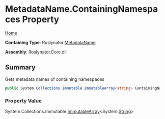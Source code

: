# MetadataName\.ContainingNamespaces Property

[Home](../../../README.md)

**Containing Type**: Roslynator\.[MetadataName](../README.md)

**Assembly**: Roslynator\.Core\.dll

## Summary

Gets metadata names of containing namespaces

```csharp
public System.Collections.Immutable.ImmutableArray<string> ContainingNamespaces { get; }
```

### Property Value

System\.Collections\.Immutable\.[ImmutableArray](https://docs.microsoft.com/en-us/dotnet/api/system.collections.immutable.immutablearray-1)\<System\.[String](https://docs.microsoft.com/en-us/dotnet/api/system.string)>

